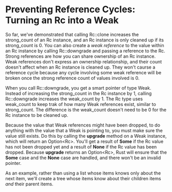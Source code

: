 # Preventing Reference Cycles: Turning an Rc<T> into a Weak<T>

So far, we've demonstrated that calling Rc::clone increases the strong_count of an Rc<T>
instance, and an Rc<T> instance is only cleaned up if its strong_count is 0. You can also create a
*weak reference* to the value within an Rc<T> instance by calling Rc::downgrade and passing a
reference to the Rc<T>. Strong references are how you can share ownership of an Rc<T> instance.
Weak references don't express an ownership relationship, and their count doesn't affect when an
Rc<T> instance is cleaned up. They won't caurse a reference cycle because any cycle involving some
weak reference will be broken once the strong reference count of values involved is 0.

When you call Rc::downgrade, you get a smart pointer of type Weak<T>. Instead of increasing the
strong_count in the Rc<T> instance by 1, calling Rc::downgrade increases the weak_count by 1.
The Rc<T> type uses weak_count to keep trak of how many Weak<T> references exist, similar to
strong_count. The difference is the weak_count doesn't need to be 0 for the Rc<T> instance to be
cleaned up.

Because the value that Weak<T> references might have been dropped, to do anything with the value
that a Weak<t> is pointing to, you must make sure the value still exists. Do this by calling the
**upgrade** method on a Weak<t> instance, which will return an Option<Rc<T>>. You'll get a result of
**Some** if the Rc<T> value has not been dropped yet and a result of **None** if the Rc<T> value has
been dropped. Because **upgrade** returns an Option<Rc<T>>, Rust will ensure that the **Some** case
and the **None** case are handled, and there won't be an invalid pointer.

As an example, rather than using a list whose items knows only about the next item, we'll create a
tree whose items know about their children items *and* their parent items.

